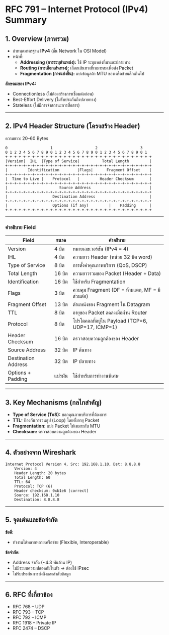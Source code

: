 # RFC 791 – Internet Protocol (IPv4) Summary

## 1. Overview (ภาพรวม)
- กำหนดมาตรฐาน **IPv4** (ชั้น Network ใน OSI Model)
- หน้าที่:
  - **Addressing (การระบุตำแหน่ง):** ใช้ IP ระบุแหล่งที่มาและปลายทาง
  - **Routing (การเลือกเส้นทาง):** เลือกเส้นทางที่เหมาะสมเพื่อส่ง Packet
  - **Fragmentation (การแบ่งชิ้น):** แบ่งข้อมูลถ้า MTU ของเครือข่ายเล็กเกินไป

**ลักษณะของ IPv4:**
- Connectionless (ไม่ต้องสร้างการเชื่อมต่อก่อน)
- Best-Effort Delivery (ไม่รับประกันถึงปลายทาง)
- Stateless (ไม่มีการจำสถานะการสื่อสาร)

---

## 2. IPv4 Header Structure (โครงสร้าง Header)
ความยาว: 20–60 Bytes

```
0                   1                   2                   3
0 1 2 3 4 5 6 7 8 9 0 1 2 3 4 5 6 7 8 9 0 1 2 3 4 5 6 7 8 9 0 1
+-+-+-+-+-+-+-+-+-+-+-+-+-+-+-+-+-+-+-+-+-+-+-+-+-+-+-+-+-+-+-+-+
|Version|  IHL  |Type of Service|          Total Length         |
+-+-+-+-+-+-+-+-+-+-+-+-+-+-+-+-+-+-+-+-+-+-+-+-+-+-+-+-+-+-+-+-+
|         Identification        |Flags|      Fragment Offset    |
+-+-+-+-+-+-+-+-+-+-+-+-+-+-+-+-+-+-+-+-+-+-+-+-+-+-+-+-+-+-+-+-+
|  Time to Live |    Protocol   |         Header Checksum       |
+-+-+-+-+-+-+-+-+-+-+-+-+-+-+-+-+-+-+-+-+-+-+-+-+-+-+-+-+-+-+-+-+
|                       Source Address                          |
+-+-+-+-+-+-+-+-+-+-+-+-+-+-+-+-+-+-+-+-+-+-+-+-+-+-+-+-+-+-+-+-+
|                    Destination Address                        |
+-+-+-+-+-+-+-+-+-+-+-+-+-+-+-+-+-+-+-+-+-+-+-+-+-+-+-+-+-+-+-+-+
|                    Options (if any)         |    Padding      |
+-+-+-+-+-+-+-+-+-+-+-+-+-+-+-+-+-+-+-+-+-+-+-+-+-+-+-+-+-+-+-+-+
```

---

### คำอธิบาย Field
| Field                | ขนาด    | คำอธิบาย                                           |
|----------------------|---------|------------------------------------------------------|
| Version             | 4 บิต   | หมายเลขเวอร์ชัน (IPv4 = 4)                         |
| IHL                 | 4 บิต   | ความยาว Header (หน่วย 32 บิต word)                |
| Type of Service     | 8 บิต   | การตั้งค่าคุณภาพบริการ (QoS, DSCP)                |
| Total Length        | 16 บิต  | ความยาวรวมของ Packet (Header + Data)               |
| Identification      | 16 บิต  | ใช้สำหรับ Fragmentation                             |
| Flags               | 3 บิต   | ควบคุม Fragment (DF = ห้ามแตก, MF = มีส่วนต่อ)    |
| Fragment Offset     | 13 บิต  | ตำแหน่งของ Fragment ใน Datagram                     |
| TTL                 | 8 บิต   | อายุของ Packet ลดลงเมื่อผ่าน Router                 |
| Protocol            | 8 บิต   | โปรโตคอลที่อยู่ใน Payload (TCP=6, UDP=17, ICMP=1) |
| Header Checksum     | 16 บิต  | ตรวจสอบความถูกต้องของ Header                        |
| Source Address      | 32 บิต  | IP ต้นทาง                                           |
| Destination Address | 32 บิต  | IP ปลายทาง                                          |
| Options + Padding   | แปรผัน  | ใช้สำหรับการทำงานพิเศษ                              |

---

## 3. Key Mechanisms (กลไกสำคัญ)
- **Type of Service (ToS):** บอกคุณภาพบริการที่ต้องการ
- **TTL:** ป้องกันการวนลูป (Loop) โดยตั้งอายุ Packet
- **Fragmentation:** แบ่ง Packet ให้เหมาะกับ MTU
- **Checksum:** ตรวจสอบความถูกต้องของ Header

---

## 4. ตัวอย่างจาก Wireshark
```
Internet Protocol Version 4, Src: 192.168.1.10, Dst: 8.8.8.8
    Version: 4
    Header Length: 20 bytes
    Total Length: 60
    TTL: 64
    Protocol: TCP (6)
    Header checksum: 0xb1e6 [correct]
    Source: 192.168.1.10
    Destination: 8.8.8.8
```

---

## 5. จุดเด่นและข้อจำกัด
**ข้อดี:**
- ทำงานได้หลากหลายเครือข่าย (Flexible, Interoperable)

**ข้อจำกัด:**
- Address จำกัด (~4.3 พันล้าน IP)
- ไม่มีระบบความปลอดภัยในตัว → ต้องใช้ IPsec
- ไม่รับประกันการส่งถึงและลำดับข้อมูล

---

## 6. RFC ที่เกี่ยวข้อง
- RFC 768 – UDP
- RFC 793 – TCP
- RFC 792 – ICMP
- RFC 1918 – Private IP
- RFC 2474 – DSCP
